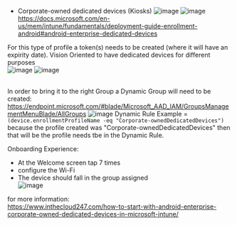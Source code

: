 * Corporate-owned dedicated devices (Kiosks)
![image](https://user-images.githubusercontent.com/44326428/178163792-77a3e878-1393-486c-8923-6d976c75746d.png)
![image](https://user-images.githubusercontent.com/44326428/178165727-96beafd9-f501-494b-8ded-07cdc8b6afa8.png)
https://docs.microsoft.com/en-us/mem/intune/fundamentals/deployment-guide-enrollment-android#android-enterprise-dedicated-devices

For this type of profile a token(s) needs to be created (where it will have an expirity date). Vision Oriented to have dedicated devices for different purposes <br/>
![image](https://user-images.githubusercontent.com/44326428/178164256-1c23bd12-410d-4cf6-a69c-0a941c490a7f.png)
![image](https://user-images.githubusercontent.com/44326428/178164285-94e64156-c1d9-451a-8a8c-550576c1e211.png)


<br/>In order to bring it to the right Group a Dynamic Group will need to be created: <br/>
https://endpoint.microsoft.com/#blade/Microsoft_AAD_IAM/GroupsManagementMenuBlade/AllGroups
![image](https://user-images.githubusercontent.com/44326428/178164972-db25df94-132c-4ba8-b65c-b8695c102cc9.png)
Dynamic Rule Example = ``` (device.enrollmentProfileName -eq "Corporate-ownedDedicatedDevices") ```<br/>
because the profile created was "Corporate-ownedDedicatedDevices" then that will be the profile needs tbe in the Dynamic Rule.<br/>

Onboarding Experience:
* At the Welcome screen tap 7 times
* configure the Wi-Fi 
* The device should fall in the group assigned<br/>
![image](https://user-images.githubusercontent.com/44326428/178165564-8bbdf1e4-eb9b-40d2-ade2-8614be91cd00.png)

for more information: <br/>
https://www.inthecloud247.com/how-to-start-with-android-enterprise-corporate-owned-dedicated-devices-in-microsoft-intune/
